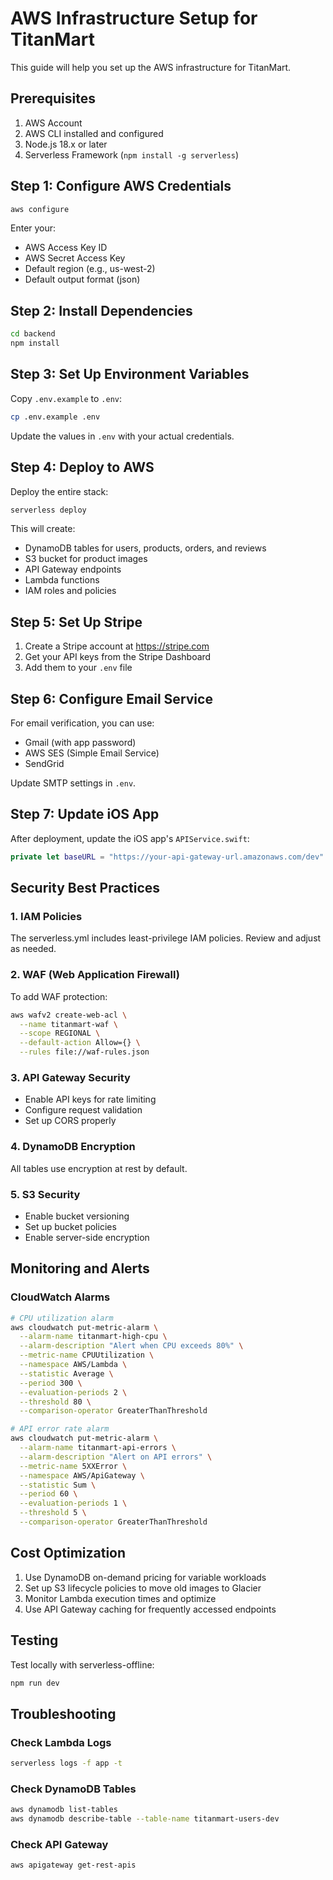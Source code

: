 # AWS Infrastructure Setup for TitanMart

This guide will help you set up the AWS infrastructure for TitanMart.

## Prerequisites

1. AWS Account
2. AWS CLI installed and configured
3. Node.js 18.x or later
4. Serverless Framework (`npm install -g serverless`)

## Step 1: Configure AWS Credentials

```bash
aws configure
```

Enter your:
- AWS Access Key ID
- AWS Secret Access Key
- Default region (e.g., us-west-2)
- Default output format (json)

## Step 2: Install Dependencies

```bash
cd backend
npm install
```

## Step 3: Set Up Environment Variables

Copy `.env.example` to `.env`:
```bash
cp .env.example .env
```

Update the values in `.env` with your actual credentials.

## Step 4: Deploy to AWS

Deploy the entire stack:
```bash
serverless deploy
```

This will create:
- DynamoDB tables for users, products, orders, and reviews
- S3 bucket for product images
- API Gateway endpoints
- Lambda functions
- IAM roles and policies

## Step 5: Set Up Stripe

1. Create a Stripe account at https://stripe.com
2. Get your API keys from the Stripe Dashboard
3. Add them to your `.env` file

## Step 6: Configure Email Service

For email verification, you can use:
- Gmail (with app password)
- AWS SES (Simple Email Service)
- SendGrid

Update SMTP settings in `.env`.

## Step 7: Update iOS App

After deployment, update the iOS app's `APIService.swift`:
```swift
private let baseURL = "https://your-api-gateway-url.amazonaws.com/dev"
```

## Security Best Practices

### 1. IAM Policies
The serverless.yml includes least-privilege IAM policies. Review and adjust as needed.

### 2. WAF (Web Application Firewall)
To add WAF protection:
```bash
aws wafv2 create-web-acl \
  --name titanmart-waf \
  --scope REGIONAL \
  --default-action Allow={} \
  --rules file://waf-rules.json
```

### 3. API Gateway Security
- Enable API keys for rate limiting
- Configure request validation
- Set up CORS properly

### 4. DynamoDB Encryption
All tables use encryption at rest by default.

### 5. S3 Security
- Enable bucket versioning
- Set up bucket policies
- Enable server-side encryption

## Monitoring and Alerts

### CloudWatch Alarms
```bash
# CPU utilization alarm
aws cloudwatch put-metric-alarm \
  --alarm-name titanmart-high-cpu \
  --alarm-description "Alert when CPU exceeds 80%" \
  --metric-name CPUUtilization \
  --namespace AWS/Lambda \
  --statistic Average \
  --period 300 \
  --evaluation-periods 2 \
  --threshold 80 \
  --comparison-operator GreaterThanThreshold

# API error rate alarm
aws cloudwatch put-metric-alarm \
  --alarm-name titanmart-api-errors \
  --alarm-description "Alert on API errors" \
  --metric-name 5XXError \
  --namespace AWS/ApiGateway \
  --statistic Sum \
  --period 60 \
  --evaluation-periods 1 \
  --threshold 5 \
  --comparison-operator GreaterThanThreshold
```

## Cost Optimization

1. Use DynamoDB on-demand pricing for variable workloads
2. Set up S3 lifecycle policies to move old images to Glacier
3. Monitor Lambda execution times and optimize
4. Use API Gateway caching for frequently accessed endpoints

## Testing

Test locally with serverless-offline:
```bash
npm run dev
```

## Troubleshooting

### Check Lambda Logs
```bash
serverless logs -f app -t
```

### Check DynamoDB Tables
```bash
aws dynamodb list-tables
aws dynamodb describe-table --table-name titanmart-users-dev
```

### Check API Gateway
```bash
aws apigateway get-rest-apis
```
